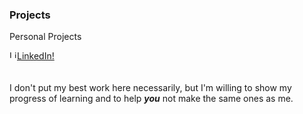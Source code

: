 ### Projects
Personal Projects

<p>
  <img src="https://img.icons8.com/?size=48&id=60ZV_wYC0BM2&format=png" alt="LinkedIn Icon" style="float:left;width:12px;height:12px;")><a src=("https://www.linkedin.com/in/kiwi-fae-7160652a7/")><a src=("https://www.linkedin.com/in/kiwi-fae-7160652a7/")></a>
  <a href="https://www.linkedin.com/in/kiwi-fae-7160652a7/">LinkedIn!</a>  
  <br></br>
  <br>
    I don't put my best work here necessarily, but I'm willing to show my progress of learning and to help <b><i>you</i></b> not make the same ones as me.</br>
  </p>
